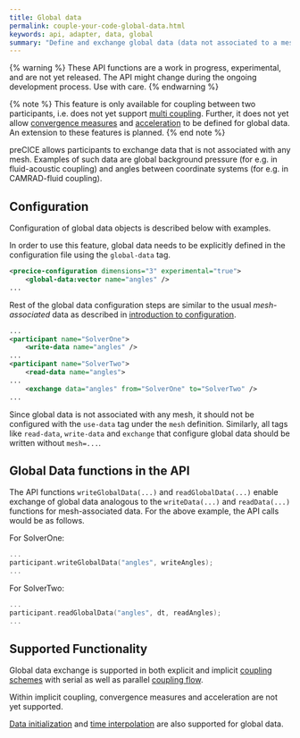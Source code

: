 ```yaml
---
title: Global data
permalink: couple-your-code-global-data.html
keywords: api, adapter, data, global
summary: "Define and exchange global data (data not associated to a mesh) by using specific optional API functions."
---
```


{% warning %}
These API functions are a work in progress, experimental, and are not yet released. The API might change during the ongoing development process. Use with care.
{% endwarning %}

{% note %}
This feature is only available for coupling between two participants, i.e. does not yet support [multi coupling](https://precice.org/configuration-coupling-multi.html). Further, it does not yet allow [convergence measures](https://precice.org/configuration-coupling.html#implicit-coupling-schemes) and [acceleration](https://precice.org/configuration-acceleration) to be defined for global data. An extension to these features is planned.
{% end note %}

preCICE allows participants to exchange data that is not associated with any mesh. Examples of such data are global background pressure (for e.g. in fluid-acoustic coupling) and angles between coordinate systems (for e.g. in CAMRAD-fluid coupling).

## Configuration

Configuration of global data objects is described below with examples.

In order to use this feature, global data needs to be explicitly defined in the configuration file using the `global-data` tag.

```xml
<precice-configuration dimensions="3" experimental="true">
    <global-data:vector name="angles" />
...
```

Rest of the global data configuration steps are similar to the usual *mesh-associated* data as described in [introduction to configuration](https://precice.org/configuration-introduction.html).

```xml
...
<participant name="SolverOne">
    <write-data name="angles" />
...
<participant name="SolverTwo">
    <read-data name="angles">
...
    <exchange data="angles" from="SolverOne" to="SolverTwo" />
...
```



Since global data is not associated with any mesh, it should not be configured with the `use-data` tag under the `mesh` definition. Similarly, all tags like `read-data`, `write-data` and `exchange` that configure global data should be written without `mesh=...`.

## Global Data functions in the API

The API functions `writeGlobalData(...)` and `readGlobalData(...)` enable exchange of global data analogous to the `writeData(...)` and `readData(...)` functions for mesh-associated data. For the above example, the API calls would be as follows.

For SolverOne:

```C++
...
participant.writeGlobalData("angles", writeAngles);
...
```

For SolverTwo:
```C++
...
participant.readGlobalData("angles", dt, readAngles);
...

```

## Supported Functionality

Global data exchange is supported in both explicit and implicit [coupling schemes](https://precice.org/configuration-coupling.html) with serial as well as parallel [coupling flow](https://precice.org/couple-your-code-coupling-flow.html#parallel-coupling-schemes).

Within implicit coupling, convergence measures and acceleration are not yet supported.

[Data initialization](https://precice.org/couple-your-code-initializing-coupling-data.html) and [time interpolation](https://precice.org/couple-your-code-waveform.html) are also supported for global data.
